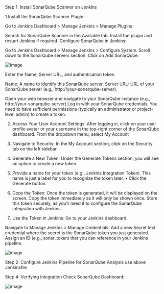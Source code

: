Step 1: Install SonarQube Scanner on Jenkins

  1.Install the SonarQube Scanner Plugin:

Go to Jenkins Dashboard > Manage Jenkins > Manage Plugins.

Search for SonarQube Scanner in the Available tab.
Install the plugin and restart Jenkins if required.
Configure SonarQube in Jenkins:

Go to Jenkins Dashboard > Manage Jenkins > Configure System.
Scroll down to the SonarQube servers section.
Click on Add SonarQube.

![image](https://github.com/user-attachments/assets/35c2ffaf-a8c5-4817-ad3a-be0b03f1733b)

Enter the Name, Server URL, and authentication token.

Name: A name to identify this SonarQube server.
Server URL: URL of your SonarQube server (e.g., http://your-sonarqube-server).




   
   
Open your web browser and navigate to your SonarQube
instance (e.g., http://your-sonarqube-server).Log in with your SonarQube credentials. You need to have
sufficient permissions (typically an administrator or project-
level admin) to create a token.

2. Access Your User Account Settings:
After logging in, click on your user profile avatar or your
username in the top-right corner of the SonarQube dashboard.
From the dropdown menu, select My Account

4. Navigate to Security:
In the My Account section, click on the Security tab on the left sidebar.

5. Generate a New Token:
Under the Generate Tokens section, you will see an option to
create a new token.

6. Provide a name for your token (e.g., Jenkins
Integration Token). This name is just a label for you to
recognize the token later.
• Click the Generate button.
7. Copy the Token:
Once the token is generated, it will be displayed on the screen.
Copy the token immediately as it will only be shown once.
Store this token securely, as you’ll need it to configure the
SonarQube integration with Jenkins

9. Use the Token in Jenkins:
Go to your Jenkins dashboard.

Navigate to Manage Jenkins > Manage Credentials.
Add a new Secret text credential where the secret is the
SonarQube token you just generated. Assign an ID (e.g.,
sonar_token) that you can reference in your Jenkins
pipeline.

![image](https://github.com/user-attachments/assets/6737989f-6ba3-4263-9f80-2102eb6acee0)

Step 2: Configure Jenkins Pipeline for SonarQube Analysis
 use above Jenkinsfile 

Step 4: Verifying Integration
Check SonarQube Dashboard:

![image](https://github.com/user-attachments/assets/d20fdeb7-ec61-45c7-ae6c-aebda70d51f5)
